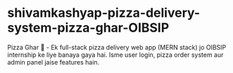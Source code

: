 # shivamkashyap-pizza-delivery-system-pizza-ghar-OIBSIP
Pizza Ghar 🍕 - Ek full-stack pizza delivery web app (MERN stack) jo OIBSIP internship ke liye banaya gaya hai. Isme user login, pizza order system aur admin panel jaise features hain.
